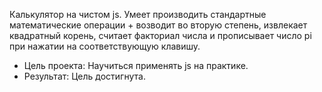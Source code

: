 Калькулятор на чистом js.
Умеет производить стандартные математические операции + возводит во вторую степень, извлекает квадратный корень, считает факториал числа и прописывает число pi при нажатии на соответствующую клавишу.

<ul>
<li>Цель проекта:
Научиться применять js на практике.</li>
<li>Результат:
Цель достигнута.</li>
</ul>
